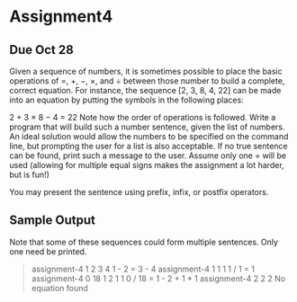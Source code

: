 Assignment4
===========

Due Oct 28
----------

Given a sequence of numbers, it is sometimes possible to place the basic operations of =, +, −, ×, and ÷ between those number to build a complete, correct equation. For instance, the sequence [2, 3, 8, 4, 22] can be made into an equation by putting the symbols in the following places:

2 + 3 × 8 − 4 = 22
Note how the order of operations is followed. Write a program that will build such a number sentence, given the list of numbers. An ideal solution would allow the numbers to be specified on the command line, but prompting the user for a list is also acceptable. If no true sentence can be found, print such a message to the user. Assume only one = will be used (allowing for multiple equal signs makes the assignment a lot harder, but is fun!)

You may present the sentence using prefix, infix, or postfix operators.

Sample Output
-------------

Note that some of these sequences could form multiple sentences. Only one need be printed.

> assignment-4 1 2 3 4 
1 - 2 = 3 - 4 
> assignment-4 1 1 1
 1 / 1 = 1 
> assignment-4 0 18 1 2 1 1 
0 / 18 = 1 - 2 + 1 * 1 
> assignment-4 2 2 2 
No equation found 
